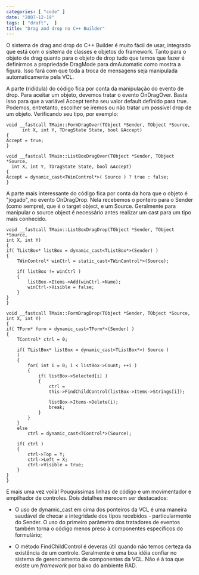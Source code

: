 ```yaml
---
categories: [ "code" ]
date: "2007-12-19"
tags: [ "draft",  ]
title: "Drag and drop no C++ Builder"
---
```

O sistema de drag and drop do C++ Builder é muito fácil de usar,
integrado que está com o sistema de classes e objetos do framework. Tanto
para o objeto de drag quanto para o objeto de drop tudo que temos que
fazer é definirmos a propriedade DragMode para dmAutomatic como mostra
a figura. Isso fará com que toda a troca de mensagens seja manipulada
automaticamente pela VCL.

A parte (ridídula) do código fica por conta da manipulação do evento
de drop. Para aceitar um objeto, devemos tratar o evento OnDragOver. Basta
isso para que a variável Accept tenha seu valor default definido para
true. Podemos, entretanto, escolher se iremos ou não tratar um possível
drop de um objeto. Verificando seu tipo, por exemplo:

    void __fastcall TMain::FormDragOver(TObject *Sender, TObject *Source,
          int X, int Y, TDragState State, bool &Accept)
    {
	Accept = true;
    }
    
    void __fastcall TMain::ListBoxDragOver(TObject *Sender, TObject
    *Source,
	  int X, int Y, TDragState State, bool &Accept)
    {
	Accept = dynamic_cast<TWinControl*>( Source ) ? true : false;
    } 
    

A parte mais interessante do código fica por conta da hora que o objeto
é "jogado", no evento OnDragDrop. Nela recebemos o ponteiro para o
Sender (como sempre), que é o target object, e um Source. Geralmente
para manipular o source object é necessário antes realizar um cast
para um tipo mais conhecido.

    void __fastcall TMain::ListBoxDragDrop(TObject *Sender, TObject
    *Source, 
	int X, int Y)
    {
	if( TListBox* listBox = dynamic_cast<TListBox*>(Sender) )
	{
		TWinControl* winCtrl = static_cast<TWinControl*>(Source);
    
		if( listBox != winCtrl )
		{
			listBox->Items->Add(winCtrl->Name);
			winCtrl->Visible = false;
		}
	}
    }
    
    void __fastcall TMain::FormDragDrop(TObject *Sender, TObject *Source,
	int X, int Y)
    {
	if( TForm* form = dynamic_cast<TForm*>(Sender) )
	{
		TControl* ctrl = 0;
    
		if( TListBox* listBox = dynamic_cast<TListBox*>( Source )
		)
		{
			for( int i = 0; i < listBox->Count; ++i )
			{
				if( listBox->Selected[i] )
				{
					ctrl =
					this->FindChildControl(listBox->Items->Strings[i]);
					
					listBox->Items->Delete(i);
					break;
				}
			}
		}
		else
			ctrl = dynamic_cast<TControl*>(Source);
    
		if( ctrl )
		{
			ctrl->Top = Y;
			ctrl->Left = X;
			ctrl->Visible = true;
		}
	}
    } 
    

E mais uma vez voilà! Pouquíssimas linhas de código e um movimentador
e empilhador de controles. Dois detalhes merecem ser destacados:

    
  * O uso de dynamic_cast em cima dos ponteiros da VCL é uma maneira
  saudável de checar a integridade dos tipos recebidos - particularmente
  do Sender. O uso do primeiro parâmetro dos tratadores de eventos
  também torna o código menos preso à componentes específicos do
  formulário;

    
  * O método FindChildControl é deveras útil quando não temos certeza
  da existência de um controle. Geralmente é uma boa idéia confiar
  no sistema de gerenciamento de componentes da VCL. Não é à toa que
  existe um _framework_ por baixo do ambiente RAD.

